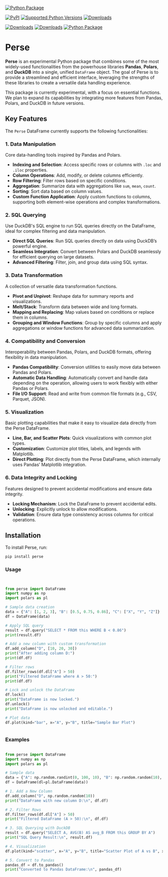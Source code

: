 [![Python Package](https://github.com/SermetPekin/perse/actions/workflows/python-package.yml/badge.svg)](https://github.com/SermetPekin/perse/actions/workflows/python-package.yml)

[![PyPI](https://img.shields.io/pypi/v/perse)](https://img.shields.io/pypi/v/perse) 
[![Supported Python Versions](https://img.shields.io/pypi/pyversions/perse)](https://pypi.org/project/perse/) 
[![Downloads](https://static.pepy.tech/badge/perse)](https://pepy.tech/project/perse) 


[![Downloads](https://static.pepy.tech/badge/perse/month)](https://pepy.tech/project/perse)
[![Downloads](https://pepy.tech/badge/perse/week)](https://pepy.tech/project/perse)
[![Python Package](https://github.com/SermetPekin/perse-private/actions/workflows/python-package.yml/badge.svg)](https://github.com/SermetPekin/perse-private/actions/workflows/python-package.yml)





# Perse

**Perse** is an experimental Python package that combines some of the most widely-used functionalities from the powerhouse libraries **Pandas**, **Polars**, and **DuckDB** into a single, unified `DataFrame` object. The goal of Perse is to provide a streamlined and efficient interface, leveraging the strengths of these libraries to create a versatile data handling experience.

This package is currently experimental, with a focus on essential functions. We plan to expand its capabilities by integrating more features from Pandas, Polars, and DuckDB in future versions.

## Key Features

The `Perse` DataFrame currently supports the following functionalities:

### 1. Data Manipulation
Core data-handling tools inspired by Pandas and Polars.

- **Indexing and Selection**: Access specific rows or columns with `.loc` and `.iloc` properties.
- **Column Operations**: Add, modify, or delete columns efficiently.
- **Row Filtering**: Filter rows based on specific conditions.
- **Aggregation**: Summarize data with aggregations like `sum`, `mean`, `count`.
- **Sorting**: Sort data based on column values.
- **Custom Function Application**: Apply custom functions to columns, supporting both element-wise operations and complex transformations.

### 2. SQL Querying
Use DuckDB's SQL engine to run SQL queries directly on the DataFrame, ideal for complex filtering and data manipulation.

- **Direct SQL Queries**: Run SQL queries directly on data using DuckDB’s powerful engine.
- **Seamless Integration**: Convert between Polars and DuckDB seamlessly for efficient querying on large datasets.
- **Advanced Filtering**: Filter, join, and group data using SQL syntax.

### 3. Data Transformation
A collection of versatile data transformation functions.

- **Pivot and Unpivot**: Reshape data for summary reports and visualizations.
- **Melt/Stack**: Transform data between wide and long formats.
- **Mapping and Replacing**: Map values based on conditions or replace them in columns.
- **Grouping and Window Functions**: Group by specific columns and apply aggregations or window functions for advanced data summarization.

### 4. Compatibility and Conversion
Interoperability between Pandas, Polars, and DuckDB formats, offering flexibility in data manipulation.

- **Pandas Compatibility**: Conversion utilities to easily move data between Pandas and Polars.
- **Automatic Data Handling**: Automatically convert and handle data depending on the operation, allowing users to work flexibly with either Pandas or Polars.
- **File I/O Support**: Read and write from common file formats (e.g., CSV, Parquet, JSON).

### 5. Visualization
Basic plotting capabilities that make it easy to visualize data directly from the Perse DataFrame.

- **Line, Bar, and Scatter Plots**: Quick visualizations with common plot types.
- **Customization**: Customize plot titles, labels, and legends with Matplotlib.
- **Direct Plotting**: Plot directly from the Perse DataFrame, which internally uses Pandas’ Matplotlib integration.

### 6. Data Integrity and Locking
Features designed to prevent accidental modifications and ensure data integrity.

- **Locking Mechanism**: Lock the DataFrame to prevent accidental edits.
- **Unlocking**: Explicitly unlock to allow modifications.
- **Validation**: Ensure data type consistency across columns for critical operations.

## Installation

To install Perse, run:

```bash
pip install perse
```
### Usage 

```python 


from perse import DataFrame
import numpy as np
import polars as pl

# Sample data creation
data = {"A": [1, 2, 3], "B": [0.5, 0.75, 0.86], "C": ["X", "Y", "Z"]}
df = DataFrame(data)

# Apply SQL query
result = df.query("SELECT * FROM this WHERE B < 0.86")
print(result.df)

# Add a new column with custom transformation
df.add_column("D", [10, 20, 30])
print("After adding column D:")
print(df.df)

# Filter rows
df.filter_rows(df.dl["A"] > 50)
print("Filtered DataFrame where A > 50:")
print(df.df)

# Lock and unlock the DataFrame
df.lock()
print("DataFrame is now locked.")
df.unlock()
print("DataFrame is now unlocked and editable.")

# Plot data
df.plot(kind="bar", x="A", y="B", title="Sample Bar Plot")



```


### Examples 

```python 

from perse import DataFrame
import numpy as np
import polars as pl

# Sample data
data = {"A": np.random.randint(0, 100, 10), "B": np.random.random(10), "C": np.random.choice(["X", "Y", "Z"], 10)}
df = DataFrame(dl=pl.DataFrame(data))

# 1. Add a New Column
df.add_column("D", np.random.random(10))
print("DataFrame with new column D:\n", df.df)

# 2. Filter Rows
df.filter_rows(df.dl["A"] > 50)
print("Filtered DataFrame (A > 50):\n", df.df)

# 3. SQL Querying with DuckDB
result = df.query("SELECT A, AVG(B) AS avg_B FROM this GROUP BY A")
print("SQL Query Result:\n", result.df)

# 4. Visualization
df.plot(kind="scatter", x="A", y="B", title="Scatter Plot of A vs B", xlabel="A values", ylabel="B values")

# 5. Convert to Pandas
pandas_df = df.to_pandas()
print("Converted to Pandas DataFrame:\n", pandas_df)


```